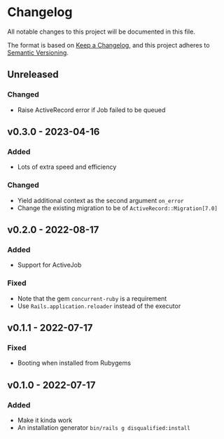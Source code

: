 # Changelog

All notable changes to this project will be documented in this file.

The format is based on [Keep a Changelog](https://keepachangelog.com/en/1.0.0/),
and this project adheres to [Semantic Versioning](https://semver.org/spec/v2.0.0.html).

## Unreleased

### Changed

* Raise ActiveRecord error if Job failed to be queued

## v0.3.0 - 2023-04-16

### Added

* Lots of extra speed and efficiency

### Changed

* Yield additional context as the second argument `on_error`
* Change the existing migration to be of `ActiveRecord::Migration[7.0]`

## v0.2.0 - 2022-08-17

### Added

* Support for ActiveJob

### Fixed

* Note that the gem `concurrent-ruby` is a requirement
* Use `Rails.application.reloader` instead of the executor

## v0.1.1 - 2022-07-17

### Fixed

* Booting when installed from Rubygems

## v0.1.0 - 2022-07-17

### Added

* Make it kinda work
* An installation generator `bin/rails g disqualified:install`
